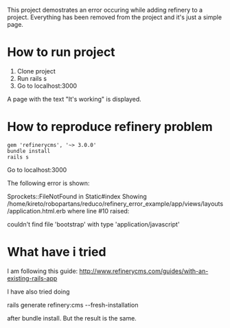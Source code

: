 This project demostrates an error occuring while adding refinery to a project. 
Everything has been removed from the project and it's just a simple page.

# How to run project

1. Clone project
2. Run rails s
3. Go to localhost:3000 

A page with the text "It's working" is displayed.

# How to reproduce refinery problem

    gem 'refinerycms', '~> 3.0.0' 
    bundle install
    rails s
    
Go to localhost:3000

The following error is shown:

Sprockets::FileNotFound in Static#index
Showing /home/kireto/robopartans/reduco/refinery_error_example/app/views/layouts/application.html.erb where line #10 raised:

couldn't find file 'bootstrap' with type 'application/javascript'

# What have i tried

I am following this guide: http://www.refinerycms.com/guides/with-an-existing-rails-app

I have also tried doing 
   
   rails generate refinery:cms --fresh-installation

after bundle install. But the result is the same.
   
